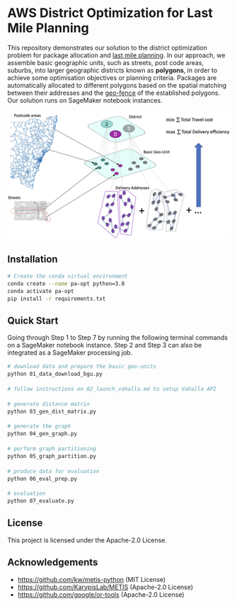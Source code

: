 # AWS District Optimization for Last Mile Planning

This repository demonstrates our solution to the district optimization problem for package allocation and [last mile planning](https://en.wikipedia.org/wiki/Last_mile_(transportation)). In our approach, we assemble basic geographic units, such as streets, post code areas, suburbs, into larger geographic districts known as **polygons**, in order to achieve some optimisation objectives or planning criteria. Packages are automatically allocated to different polygons based on the spatial matching between their addresses and the [geo-fence](https://en.wikipedia.org/wiki/Geo-fence) of the established polygons. Our solution runs on SageMaker notebook instances.

![](districting.png)

## Installation

```bash
# Create the conda virtual environment
conda create --name pa-opt python=3.8
conda activate pa-opt
pip install -r requirements.txt
```

## Quick Start
Going through Step 1 to Step 7 by running the following terminal commands on a SageMaker notebook instance. Step 2 and Step 3 can also be integrated as a SageMaker processing job.
```bash
# download data and prepare the basic geo-units
python 01_data_download_bgu.py

# follow instructions on 02_launch_vahalla.md to setup Vahalla API

# generate distance matrix
python 03_gen_dist_matrix.py

# generate the graph
python 04_gen_graph.py

# perform graph partitioning
python 05_graph_partition.py

# produce data for evaluation
python 06_eval_prep.py

# evaluation
python 07_evaluate.py
```

## License

This project is licensed under the Apache-2.0 License.

## Acknowledgements
* https://github.com/kw/metis-python (MIT License)
* https://github.com/KarypisLab/METIS (Apache-2.0 License)
* https://github.com/google/or-tools (Apache-2.0 License)
